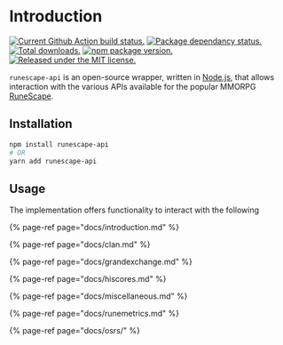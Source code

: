 # Introduction

[![Current Github Action build status.](https://github.com/pqt/runescape-api/workflows/status/badge.svg?color=005cc5)](https://github.com/pqt/runescape-api/actions?workflow=status) [![Package dependancy status.](https://img.shields.io/librariesio/release/npm/runescape-api)](https://www.npmjs.org/package/runescape-api) [![Total downloads.](https://img.shields.io/npm/dt/runescape-api?color=005cc5)](https://www.npmjs.org/package/runescape-api) [![npm package version.](https://img.shields.io/npm/v/runescape-api.svg?color=005cc5)](https://www.npmjs.org/package/runescape-api) [![Released under the MIT license.](https://img.shields.io/badge/license-MIT-blue.svg?color=005cc5)](https://github.com/pqt/runescape-api/blob/master/LICENSE)

`runescape-api` is an open-source wrapper, written in [Node.js](https://nodejs.org), that allows interaction with the various APIs available for the popular MMORPG [RuneScape](http://www.runescape.com).

## Installation

```bash
npm install runescape-api
# OR
yarn add runescape-api
```

## Usage

The implementation offers functionality to interact with the following

{% page-ref page="docs/introduction.md" %}

{% page-ref page="docs/clan.md" %}

{% page-ref page="docs/grandexchange.md" %}

{% page-ref page="docs/hiscores.md" %}

{% page-ref page="docs/miscellaneous.md" %}

{% page-ref page="docs/runemetrics.md" %}

{% page-ref page="docs/osrs/" %}



